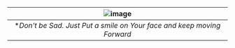 


| ![image](https://github.com/Riddhiman2005/Coding-Repositories/assets/130882317/f76e4766-00bd-450a-b97b-6577434950a7) | 
|:--:| 
| **Don't be Sad. Just Put a smile on Your face and keep moving Forward* |
